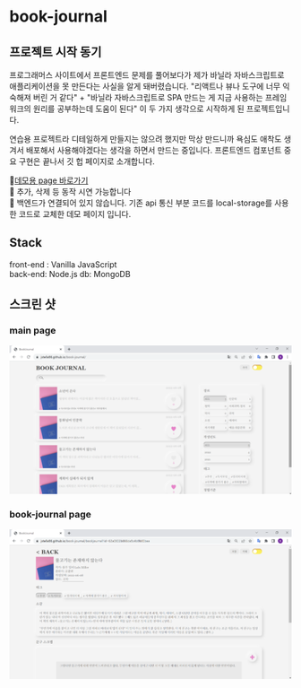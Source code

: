 # book-journal

## 프로젝트 시작 동기

프로그래머스 사이트에서 프론트엔드 문제를 풀어보다가 제가 바닐라 자바스크립트로 애플리케이션을 못 만든다는 사실을 알게 돼버렸습니다. "리액트나 뷰나 도구에 너무 익숙해져 버린 거 같다" + "바닐라 자바스크립트로 SPA 만드는 게 지금 사용하는 프레임워크의 원리를 공부하는데 도움이 된다"
이 두 가지 생각으로 시작하게 된 프로젝트입니다.

연습용 프로젝트라 디테일하게 만들지는 않으려 했지만 막상 만드니까 욕심도 애착도 생겨서 배포해서 사용해야겠다는 생각을 하면서 만드는 중입니다. 프론트엔드 컴포넌트 중요 구현은 끝나서 깃 헙 페이지로 소개합니다.

🚀[데모용 page 바로가기](https://jstella96.github.io/book-journal/)  
:mega: 추가, 삭제 등 동작 시연 가능합니다  
:mega: 백엔드가 연결되어 있지 않습니다. 기존 api 통신 부분 코드를 local-storage를 사용한 코드로 교체한 데모 페이지 입니다.

## Stack

front-end : Vanilla JavaScript  
back-end: Node.js
db: MongoDB

## 스크린 샷

### main page

![main-page](./readme/book-journal-1.png)

### book-journal page

![book-journal page](./readme/book-journal-2.png)
